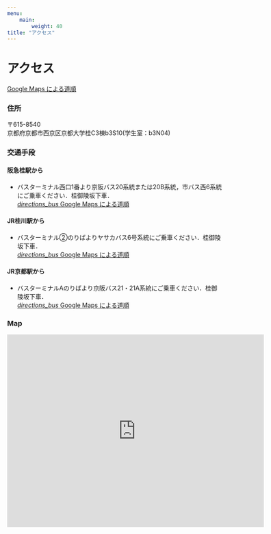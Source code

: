 ```yaml
---
menu:
    main:
        weight: 40
title: "アクセス"
---
```


# アクセス


<p>
<a class="button" href="https://www.google.com/maps/dir/?api=1&travelmode=transit&destination=京都大学桂キャンパスC3棟" >Google Maps による道順</a>
</p>

### 住所
〒615-8540  
京都府京都市西京区京都大学桂C3棟b3S10(学生室：b3N04)

### 交通手段

#### 阪急桂駅から 
* バスターミナル西口1番より京阪バス20系統または20B系統，市バス西6系統にご乗車ください．桂御陵坂下車．  
  <a href="https://www.google.com/maps/dir/?api=1&travelmode=transit&destination=京都大学桂キャンパスC3棟&origin=阪急桂駅"><i class="material-icons">directions_bus</i> Google Maps による道順</a>
  

#### JR桂川駅から

* バスターミナル②のりばよりヤサカバス6号系統にご乗車ください．桂御陵坂下車．  
  <a href="https://www.google.com/maps/dir/?api=1&travelmode=transit&destination=京都大学桂キャンパスC3棟&origin=JR桂川駅"><i class="material-icons">directions_bus</i> Google Maps による道順</a>  

#### JR京都駅から

*  バスターミナルAのりばより京阪バス21・21A系統にご乗車ください．桂御陵坂下車．  
  <a href="https://www.google.com/maps/dir/?api=1&travelmode=transit&destination=京都大学桂キャンパスC3棟&origin=JR京都駅"><i class="material-icons">directions_bus</i> Google Maps による道順</a>

### Map

<iframe style="border: 0;" src="https://www.google.com/maps/embed?pb=!1m14!1m8!1m3!1d31083.999446430975!2d135.72536860615782!3d35.02413982674907!3m2!1i1024!2i768!4f28.1!3m3!1m2!1s0x6001072c84939f7b%3A0xe511b83ae3f4f78c!2zMzTCsDU5JzAwLjkiTiAxMzXCsDQwJzQxLjYiRQ!5e0!3m2!1sja!2sjp!4v1537696749827" width="600" height="450" frameborder="0" allowfullscreen="allowfullscreen"></iframe>

